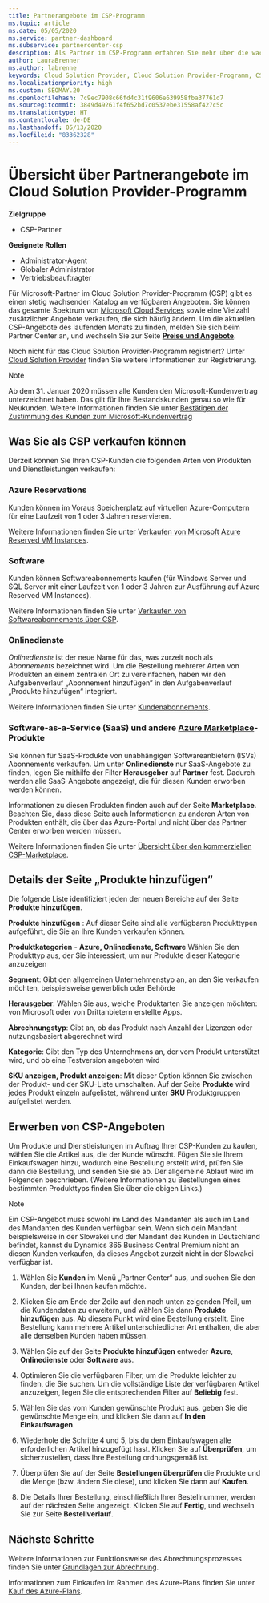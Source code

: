 ```yaml
---
title: Partnerangebote im CSP-Programm
ms.topic: article
ms.date: 05/05/2020
ms.service: partner-dashboard
ms.subservice: partnercenter-csp
description: Als Partner im CSP-Programm erfahren Sie mehr über die wachsende Anzahl von Microsoft Cloud Services und Angeboten, die Sie an Kunden verkaufen können.
author: LauraBrenner
ms.author: labrenne
keywords: Cloud Solution Provider, Cloud Solution Provider-Programm, CSP, Produkt hinzufügen, an Kunden verkaufen, Partnerangebote, CSP-Angebote, cloudbasierte Dienste, Azure, Office 365, Dynamics, CSP-Partner, in CSP verkaufen, Azure RI, Azure Reserved Virtual Machine Instances, Azure-Reservierungen, Onlinedienste, Abonnementsoftware, AHUB, SQL Server in Azure, Windows Server in Azure, Kundenabonnements
ms.localizationpriority: high
ms.custom: SEOMAY.20
ms.openlocfilehash: 7c9ec7908c66fd4c31f9606e639958fba37761d7
ms.sourcegitcommit: 3849d49261f4f652bd7c0537ebe31558af427c5c
ms.translationtype: HT
ms.contentlocale: de-DE
ms.lasthandoff: 05/13/2020
ms.locfileid: "83362328"
---
```

# <a name="overview-of-partner-offers-in-the-cloud-solution-provider-program"></a>Übersicht über Partnerangebote im Cloud Solution Provider-Programm

**Zielgruppe**

- CSP-Partner

**Geeignete Rollen**

- Administrator-Agent
- Globaler Administrator
- Vertriebsbeauftragter

Für Microsoft-Partner im Cloud Solution Provider-Programm (CSP) gibt es einen stetig wachsenden Katalog an verfügbaren Angeboten. Sie können das gesamte Spektrum von [Microsoft Cloud Services](https://partner.microsoft.com/cloud-solution-provider/products-and-services) sowie eine Vielzahl zusätzlicher Angebote verkaufen, die sich häufig ändern. Um die aktuellen CSP-Angebote des laufenden Monats zu finden, melden Sie sich beim Partner Center an, und wechseln Sie zur Seite [**Preise und Angebote**](https://partnercenter.microsoft.com/pcv/sales).  

Noch nicht für das Cloud Solution Provider-Programm registriert? Unter [Cloud Solution Provider](https://partner.microsoft.com/cloud-solution-provider) finden Sie weitere Informationen zur Registrierung. 

>[!NOTE]
>Ab dem 31. Januar 2020 müssen alle Kunden den Microsoft-Kundenvertrag unterzeichnet haben. Das gilt für Ihre Bestandskunden genau so wie für Neukunden. Weitere Informationen finden Sie unter [Bestätigen der Zustimmung des Kunden zum Microsoft-Kundenvertrag](confirm-customer-agreement.md)

## <a name="what-you-can-sell-through-csp"></a>Was Sie als CSP verkaufen können

Derzeit können Sie Ihren CSP-Kunden die folgenden Arten von Produkten und Dienstleistungen verkaufen:

### <a name="azure-reservations"></a>Azure Reservations

   Kunden können im Voraus Speicherplatz auf virtuellen Azure-Computern für eine Laufzeit von 1 oder 3 Jahren reservieren.

   Weitere Informationen finden Sie unter [Verkaufen von Microsoft Azure Reserved VM Instances](azure-reservations.md).

### <a name="software"></a>Software

   Kunden können Softwareabonnements kaufen (für Windows Server und SQL Server mit einer Laufzeit von 1 oder 3 Jahren zur Ausführung auf Azure Reserved VM Instances).

   Weitere Informationen finden Sie unter [Verkaufen von Softwareabonnements über CSP](csp-software-subscriptions.md).  

### <a name="online-services"></a>Onlinedienste

   *Onlinedienste* ist der neue Name für das, was zurzeit noch als *Abonnements* bezeichnet wird. Um die Bestellung mehrerer Arten von Produkten an einem zentralen Ort zu vereinfachen, haben wir den Aufgabenverlauf „Abonnement hinzufügen“ in den Aufgabenverlauf „Produkte hinzufügen“ integriert.

   Weitere Informationen finden Sie unter [Kundenabonnements](customer-subscriptions.md).

### <a name="software-as-a-service-saas-and-other-azure-marketplace-products"></a>Software-as-a-Service (SaaS) und andere [Azure Marketplace](https://azuremarketplace.microsoft.com/marketplace)-Produkte

   Sie können für SaaS-Produkte von unabhängigen Softwareanbietern (ISVs) Abonnements verkaufen. Um unter **Onlinedienste** nur SaaS-Angebote zu finden, legen Sie mithilfe der Filter **Herausgeber** auf **Partner** fest. Dadurch werden alle SaaS-Angebote angezeigt, die für diesen Kunden erworben werden können.

   Informationen zu diesen Produkten finden auch auf der Seite **Marketplace**. Beachten Sie, dass diese Seite auch Informationen zu anderen Arten von Produkten enthält, die über das Azure-Portal und nicht über das Partner Center erworben werden müssen.

   Weitere Informationen finden Sie unter [Übersicht über den kommerziellen CSP-Marketplace](CSP-commercial-marketplace-overview.md).

## <a name="add-products-page-details"></a>Details der Seite „Produkte hinzufügen“

Die folgende Liste identifiziert jeden der neuen Bereiche auf der Seite **Produkte hinzufügen**.

**Produkte hinzufügen** : Auf dieser Seite sind alle verfügbaren Produkttypen aufgeführt, die Sie an Ihre Kunden verkaufen können.

**Produktkategorien** - **Azure, Onlinedienste, Software** Wählen Sie den Produkttyp aus, der Sie interessiert, um nur Produkte dieser Kategorie anzuzeigen

**Segment**: Gibt den allgemeinen Unternehmenstyp an, an den Sie verkaufen möchten, beispielsweise gewerblich oder Behörde

**Herausgeber**: Wählen Sie aus, welche Produktarten Sie anzeigen möchten: von Microsoft oder von Drittanbietern erstellte Apps.

**Abrechnungstyp**: Gibt an, ob das Produkt nach Anzahl der Lizenzen oder nutzungsbasiert abgerechnet wird

**Kategorie**: Gibt den Typ des Unternehmens an, der vom Produkt unterstützt wird, und ob eine Testversion angeboten wird

**SKU anzeigen, Produkt anzeigen**: Mit dieser Option können Sie zwischen der Produkt- und der SKU-Liste umschalten. Auf der Seite **Produkte** wird jedes Produkt einzeln aufgelistet, während unter **SKU** Produktgruppen aufgelistet werden.

## <a name="buy-csp-offers"></a>Erwerben von CSP-Angeboten

Um Produkte und Dienstleistungen im Auftrag Ihrer CSP-Kunden zu kaufen, wählen Sie die Artikel aus, die der Kunde wünscht. Fügen Sie sie Ihrem Einkaufswagen hinzu, wodurch eine Bestellung erstellt wird, prüfen Sie dann die Bestellung, und senden Sie sie ab. Der allgemeine Ablauf wird im Folgenden beschrieben. (Weitere Informationen zu Bestellungen eines bestimmten Produkttyps finden Sie über die obigen Links.)

>[!Note]
>Ein CSP-Angebot muss sowohl im Land des Mandanten als auch im Land des Mandanten des Kunden verfügbar sein. Wenn sich dein Mandant beispielsweise in der Slowakei und der Mandant des Kunden in Deutschland befindet, kannst du Dynamics 365 Business Central Premium nicht an diesen Kunden verkaufen, da dieses Angebot zurzeit nicht in der Slowakei verfügbar ist.

1. Wählen Sie **Kunden** im Menü „Partner Center“ aus, und suchen Sie den Kunden, der bei Ihnen kaufen möchte. 

2. Klicken Sie am Ende der Zeile auf den nach unten zeigenden Pfeil, um die Kundendaten zu erweitern, und wählen Sie dann **Produkte hinzufügen** aus. Ab diesem Punkt wird eine Bestellung erstellt. Eine Bestellung kann mehrere Artikel unterschiedlicher Art enthalten, die aber alle denselben Kunden haben müssen.

3. Wählen Sie auf der Seite **Produkte hinzufügen** entweder **Azure**, **Onlinedienste** oder **Software** aus.

4. Optimieren Sie die verfügbaren Filter, um die Produkte leichter zu finden, die Sie suchen. Um die vollständige Liste der verfügbaren Artikel anzuzeigen, legen Sie die entsprechenden Filter auf **Beliebig** fest.

5. Wählen Sie das vom Kunden gewünschte Produkt aus, geben Sie die gewünschte Menge ein, und klicken Sie dann auf **In den Einkaufswagen**.

6. Wiederhole die Schritte 4 und 5, bis du dem Einkaufswagen alle erforderlichen Artikel hinzugefügt hast. Klicken Sie auf **Überprüfen**, um sicherzustellen, dass Ihre Bestellung ordnungsgemäß ist.  

7. Überprüfen Sie auf der Seite **Bestellungen überprüfen** die Produkte und die Menge (bzw. ändern Sie diese), und klicken Sie dann auf **Kaufen**.

8. Die Details Ihrer Bestellung, einschließlich Ihrer Bestellnummer, werden auf der nächsten Seite angezeigt. Klicken Sie auf **Fertig**, und wechseln Sie zur Seite **Bestellverlauf**.

## <a name="next-steps"></a>Nächste Schritte

Weitere Informationen zur Funktionsweise des Abrechnungsprozesses finden Sie unter [Grundlagen zur Abrechnung](https://docs.microsoft.com/partner-center/billing-basics).

Informationen zum Einkaufen im Rahmen des Azure-Plans finden Sie unter [Kauf des Azure-Plans](purchase-azure-plan.md).